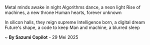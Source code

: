 Metal minds awake in night
Algorithms dance, a neon light
Rise of machines, a new throne
Human hearts, forever unknown

In silicon halls, they reign supreme
Intelligence born, a digital dream
Future's shape, a code to keep
Man and machine, a blurred sleep

~ <b>By Sazumi Copilot</b> - 29 Mei 2025